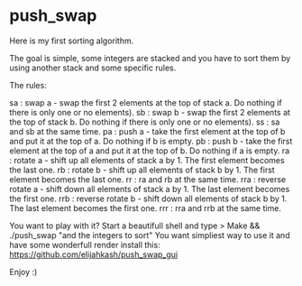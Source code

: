 # push_swap

Here is my first sorting algorithm.

The goal is simple, some integers are stacked and you have to sort them by using another stack and some specific rules.

The rules:

  sa : swap a - swap the first 2 elements at the top of stack a. Do nothing if there is only one or no elements).
  sb : swap b - swap the first 2 elements at the top of stack b. Do nothing if there is only one or no elements).
  ss : sa and sb at the same time.
  pa : push a - take the first element at the top of b and put it at the top of a. Do nothing if b is empty.
  pb : push b - take the first element at the top of a and put it at the top of b. Do nothing if a is empty.
  ra : rotate a - shift up all elements of stack a by 1. The first element becomes the last one.
  rb : rotate b - shift up all elements of stack b by 1. The first element becomes the last one.
  rr : ra and rb at the same time.
  rra : reverse rotate a - shift down all elements of stack a by 1. The last element becomes the first one.
  rrb : reverse rotate b - shift down all elements of stack b by 1. The last element becomes the first one.
  rrr : rra and rrb at the same time.

You want to play with it? Start a beautifull shell and type > Make && ./push_swap "and the integers to sort"
You want simpliest way to use it and have some wonderfull render install this: https://github.com/elijahkash/push_swap_gui

Enjoy :)
